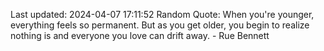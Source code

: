 Last updated: 2024-04-07 17:11:52
Random Quote: When you're younger, everything feels so permanent. But as you get older, you begin to realize nothing is and everyone you love can drift away. - Rue Bennett